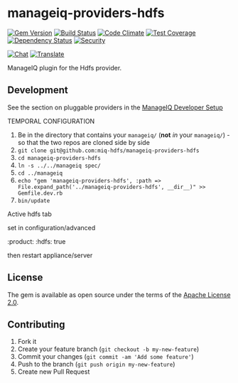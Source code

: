 # manageiq-providers-hdfs

[![Gem Version](https://badge.fury.io/rb/manageiq-providers-hdfs.svg)](http://badge.fury.io/rb/manageiq-providers-hdfs)
[![Build Status](https://travis-ci.org/ManageIQ/manageiq-providers-hdfs.svg)](https://travis-ci.org/ManageIQ/manageiq-providers-hdfs)
[![Code Climate](https://codeclimate.com/github/ManageIQ/manageiq-providers-hdfs.svg)](https://codeclimate.com/github/ManageIQ/manageiq-providers-hdfs)
[![Test Coverage](https://codeclimate.com/github/ManageIQ/manageiq-providers-hdfs/badges/coverage.svg)](https://codeclimate.com/github/ManageIQ/manageiq-providers-hdfs/coverage)
[![Dependency Status](https://gemnasium.com/ManageIQ/manageiq-providers-hdfs.svg)](https://gemnasium.com/ManageIQ/manageiq-providers-hdfs)
[![Security](https://hakiri.io/github/ManageIQ/manageiq-providers-hdfs/master.svg)](https://hakiri.io/github/ManageIQ/manageiq-providers-hdfs/master)

[![Chat](https://badges.gitter.im/Join%20Chat.svg)](https://gitter.im/ManageIQ/manageiq-providers-hdfs?utm_source=badge&utm_medium=badge&utm_campaign=pr-badge&utm_content=badge)
[![Translate](https://img.shields.io/badge/translate-zanata-blue.svg)](https://translate.zanata.org/zanata/project/view/manageiq-providers-hdfs)

ManageIQ plugin for the Hdfs provider.

## Development

See the section on pluggable providers in the [ManageIQ Developer Setup](http://manageiq.org/docs/guides/developer_setup)


TEMPORAL CONFIGURATION

1. Be in the directory that contains your `manageiq/` (**not** *in* your `manageiq/`) - so that the two repos are cloned side by side
1. `git clone git@github.com:miq-hdfs/manageiq-providers-hdfs`
1. `cd manageiq-providers-hdfs`
1. `ln -s ../../manageiq spec/`
1. `cd ../manageiq`
1. `echo "gem 'manageiq-providers-hdfs', :path => File.expand_path('../manageiq-providers-hdfs', __dir__)" >> Gemfile.dev.rb`
1. `bin/update`

Active hdfs tab

set in configuration/advanced

:product:
  :hdfs: true

then restart appliance/server

## License

The gem is available as open source under the terms of the [Apache License 2.0](http://www.apache.org/licenses/LICENSE-2.0).

## Contributing

1. Fork it
2. Create your feature branch (`git checkout -b my-new-feature`)
3. Commit your changes (`git commit -am 'Add some feature'`)
4. Push to the branch (`git push origin my-new-feature`)
5. Create new Pull Request
